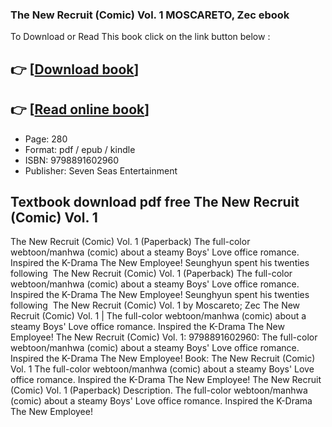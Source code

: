 ### The New Recruit (Comic) Vol. 1 MOSCARETO, Zec ebook

To Download or Read This book click on the link button below :

## 👉  [**[Download book](http://ebooksharez.info/download.php?group=book&from=github.com&id=721021&lnk=1081 "Download book")**]

## 👉  [**[Read online book](http://ebooksharez.info/download.php?group=book&from=github.com&id=721021&lnk=1081 "Read online book")**]


* Page: 280
* Format: pdf / epub / kindle
* ISBN: 9798891602960
* Publisher: Seven Seas Entertainment



## Textbook download pdf free The New Recruit (Comic) Vol. 1



 The New Recruit (Comic) Vol. 1 (Paperback) The full-color webtoon/manhwa (comic) about a steamy Boys&#039; Love office romance. Inspired the K-Drama The New Employee! Seunghyun spent his twenties following 
 The New Recruit (Comic) Vol. 1 (Paperback) The full-color webtoon/manhwa (comic) about a steamy Boys&#039; Love office romance. Inspired the K-Drama The New Employee! Seunghyun spent his twenties following 
 The New Recruit (Comic) Vol. 1 by Moscareto; Zec The New Recruit (Comic) Vol. 1 | The full-color webtoon/manhwa (comic) about a steamy Boys&#039; Love office romance. Inspired the K-Drama The New Employee!
 The New Recruit (Comic) Vol. 1: 9798891602960: The full-color webtoon/manhwa (comic) about a steamy Boys&#039; Love office romance. Inspired the K-Drama The New Employee!
 Book: The New Recruit (Comic) Vol. 1 The full-color webtoon/manhwa (comic) about a steamy Boys&#039; Love office romance. Inspired the K-Drama The New Employee!
 The New Recruit (Comic) Vol. 1 (Paperback) Description. The full-color webtoon/manhwa (comic) about a steamy Boys&#039; Love office romance. Inspired the K-Drama The New Employee!





